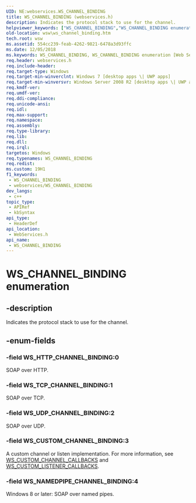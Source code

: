 ```yaml
---
UID: NE:webservices.WS_CHANNEL_BINDING
title: WS_CHANNEL_BINDING (webservices.h)
description: Indicates the protocol stack to use for the channel.
helpviewer_keywords: ["WS_CHANNEL_BINDING","WS_CHANNEL_BINDING enumeration [Web Services for Windows]","WS_CUSTOM_CHANNEL_BINDING","WS_HTTP_CHANNEL_BINDING","WS_NAMEDPIPE_CHANNEL_BINDING","WS_TCP_CHANNEL_BINDING","WS_UDP_CHANNEL_BINDING","webservices/WS_CHANNEL_BINDING","webservices/WS_CUSTOM_CHANNEL_BINDING","webservices/WS_HTTP_CHANNEL_BINDING","webservices/WS_NAMEDPIPE_CHANNEL_BINDING","webservices/WS_TCP_CHANNEL_BINDING","webservices/WS_UDP_CHANNEL_BINDING","wsw.ws_channel_binding"]
old-location: wsw\ws_channel_binding.htm
tech.root: wsw
ms.assetid: 554cc239-feab-4262-9821-6478a3d93ffc
ms.date: 12/05/2018
ms.keywords: WS_CHANNEL_BINDING, WS_CHANNEL_BINDING enumeration [Web Services for Windows], WS_CUSTOM_CHANNEL_BINDING, WS_HTTP_CHANNEL_BINDING, WS_NAMEDPIPE_CHANNEL_BINDING, WS_TCP_CHANNEL_BINDING, WS_UDP_CHANNEL_BINDING, webservices/WS_CHANNEL_BINDING, webservices/WS_CUSTOM_CHANNEL_BINDING, webservices/WS_HTTP_CHANNEL_BINDING, webservices/WS_NAMEDPIPE_CHANNEL_BINDING, webservices/WS_TCP_CHANNEL_BINDING, webservices/WS_UDP_CHANNEL_BINDING, wsw.ws_channel_binding
req.header: webservices.h
req.include-header: 
req.target-type: Windows
req.target-min-winverclnt: Windows 7 [desktop apps \| UWP apps]
req.target-min-winversvr: Windows Server 2008 R2 [desktop apps \| UWP apps]
req.kmdf-ver: 
req.umdf-ver: 
req.ddi-compliance: 
req.unicode-ansi: 
req.idl: 
req.max-support: 
req.namespace: 
req.assembly: 
req.type-library: 
req.lib: 
req.dll: 
req.irql: 
targetos: Windows
req.typenames: WS_CHANNEL_BINDING
req.redist: 
ms.custom: 19H1
f1_keywords:
 - WS_CHANNEL_BINDING
 - webservices/WS_CHANNEL_BINDING
dev_langs:
 - c++
topic_type:
 - APIRef
 - kbSyntax
api_type:
 - HeaderDef
api_location:
 - WebServices.h
api_name:
 - WS_CHANNEL_BINDING
---
```


# WS_CHANNEL_BINDING enumeration


## -description

Indicates the protocol stack to use for the channel.

## -enum-fields

### -field WS_HTTP_CHANNEL_BINDING:0

SOAP over HTTP.

### -field WS_TCP_CHANNEL_BINDING:1

SOAP over TCP.

### -field WS_UDP_CHANNEL_BINDING:2

SOAP over UDP.

### -field WS_CUSTOM_CHANNEL_BINDING:3

A custom channel or listen implementation. For more information, see <a href="/windows/win32/api/webservices/ns-webservices-ws_custom_channel_callbacks">WS_CUSTOM_CHANNEL_CALLBACKS</a> and <a href="/windows/desktop/api/webservices/ns-webservices-ws_custom_listener_callbacks">WS_CUSTOM_LISTENER_CALLBACKS</a>.

### -field WS_NAMEDPIPE_CHANNEL_BINDING:4

Windows 8 or later:
                    SOAP over named pipes.

